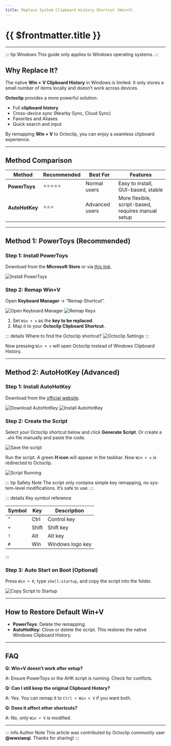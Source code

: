 ```yaml
---
title: Replace System Clipboard History Shortcut (Win+V)
---
```


# {{ $frontmatter.title }}

---

::: tip Windows
This guide only applies to Windows operating systems.
:::

## Why Replace It?

The native **Win + V Clipboard History** in Windows is limited.
It only stores a small number of items locally and doesn’t work across devices.

**Octoclip** provides a more powerful solution:

- Full **clipboard history**
- Cross-device sync (Nearby Sync, Cloud Sync)
- Favorites and Aliases
- Quick search and input

By remapping **Win + V** to Octoclip, you can enjoy a seamless clipboard experience.

---

## Method Comparison

| Method| Recommended | Best For | Features |
|---------------|-------------|----------|----------|
| **PowerToys** | ⭐⭐⭐⭐⭐ | Normal users | Easy to install, GUI-based, stable |
| **AutoHotKey** | ⭐⭐⭐ | Advanced users | More flexible, script-based, requires manual setup |

---

## Method 1: PowerToys (Recommended)

### Step 1: Install PowerToys

Download from the **Microsoft Store** or via [this link](https://aka.ms/installpowertoys).

![Install PowerToys](008-install-powertoys.webp)

### Step 2: Remap Win+V

Open **Keyboard Manager** → “Remap Shortcut”.

![Open Keyboard Manager](009-open-keyboard-manager.webp)
![Remap Keys](010-configuration-keyboard-manager.webp)

1. Set `Win + v` as the **key to be replaced**.
2. Map it to your **Octoclip Clipboard Shortcut**.

::: details Where to find the Octoclip shortcut?
![Octoclip Settings](003-show-clipboard-shortcut-key.webp)
:::

Now pressing `Win + v` will open Octoclip instead of Windows Clipboard History.

---

## Method 2: AutoHotKey (Advanced)

### Step 1: Install AutoHotKey

Download from the [official website](https://www.autohotkey.com/).

![Download AutoHotKey](001-download-autohotkey.webp)
![Install AutoHotKey](002-install-autohotkey.webp)

### Step 2: Create the Script

Select your Octoclip shortcut below and click **Generate Script**.
Or create a `.ahk` file manually and paste the code.

<ShortcutConverter lang="en" />

![Save the script](004-save-script.webp)

Run the script. A green **H icon** will appear in the taskbar.
Now `Win + v` is redirected to Octoclip.

![Script Running](005-script-status.webp)

::: tip Safety Note
The script only contains simple key remapping, no system-level modifications. It’s safe to use.
:::

::: details Key symbol reference

| Symbol | Key | Description |
|--------|-------|-------------|
| `^`| Ctrl| Control key |
| `+`| Shift | Shift key |
| `!`| Alt | Alt key |
| `#`| Win | Windows logo key |

:::

### Step 3: Auto Start on Boot (Optional)

Press `Win + R`, type `shell:startup`, and copy the script into the folder.

![Copy Script to Startup](007-copy-script-to-startup.webp)

---

## How to Restore Default Win+V

- **PowerToys**: Delete the remapping.
- **AutoHotKey**: Close or delete the script.
This restores the native Windows Clipboard History.

---

## FAQ

**Q: Win+V doesn’t work after setup?**

A: Ensure PowerToys or the AHK script is running. Check for conflicts.

**Q: Can I still keep the original Clipboard History?**

A: Yes. You can remap it to `Ctrl + Win + V` if you want both.

**Q: Does it affect other shortcuts?**

A: No, only `Win + V` is modified.

---
::: info Author Note
This article was contributed by Octoclip community user **@wwxiaoqi**. Thanks for sharing!
:::
